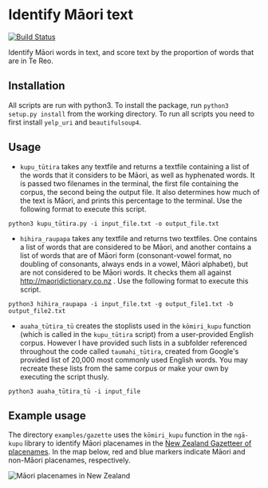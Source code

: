 # Identify Māori text
[![Build Status](https://travis-ci.org/TeHikuMedia/nga-kupu.svg?branch=master)](https://travis-ci.org/TeHikuMedia/nga-kupu)

Identify Māori words in text, and score text by the proportion of words that are in Te Reo.

## Installation
All scripts are run with python3. To install the package, run `python3 setup.py install` from the working directory. To run all scripts you need to first install `yelp_uri` and `beautifulsoup4`.

## Usage
* `kupu_tūtira` takes any textfile and returns a textfile containing a list of the words that it considers to be Māori, as well as hyphenated words. It is passed two filenames in the terminal, the first file containing the corpus, the second being the output file. It also determines how much of the text is Māori, and prints this percentage to the terminal. Use the following format to execute this script.

```
python3 kupu_tūtira.py -i input_file.txt -o output_file.txt
```


* `hihira_raupapa` takes any textfile and returns two textfiles. One contains a list of words that are considered to be Māori, and another contains a list of words that are of Māori form (consonant-vowel format, no doubling of consonants, always ends in a vowel, Māori alphabet), but are not considered to be Māori words. It checks them all against http://maoridictionary.co.nz . Use the following format to execute this script.

```
python3 hihira_raupapa -i input_file.txt -g output_file1.txt -b output_file2.txt
```

* `auaha_tūtira_tū` creates the stoplists used in the `kōmiri_kupu` function (which is called in the `kupu_tūtira` script) from a user-provided English corpus. However I have provided such lists in a subfolder referenced throughout the code called `taumahi_tūtira`, created from Google's provided list of 20,000 most commonly used English words. You may recreate these lists from the same corpus or make your own by executing the script thusly.

```
python3 auaha_tūtira_tū -i input_file
```

## Example usage

The directory `examples/gazette` uses the `kōmiri_kupu` function in the `ngā-kupu` library to identify Māori placenames in the [New Zealand Gazetteer of placenames](https://www.linz.govt.nz/regulatory/place-names/find-place-name/new-zealand-gazetteer-place-names).  In the map below, red and blue markers indicate Māori and non-Māori placenames, respectively.

![Māori placenames in New Zealand](https://github.com/TeHikuMedia/nga-kupu/blob/master/examples/gazette/aotearoa-nz.png)



